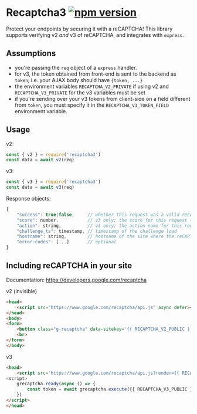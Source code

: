 # Recaptcha3 [![npm version](https://badge.fury.io/js/recaptcha3.svg)](https://badge.fury.io/js/recaptcha3)
Protect your endpoints by securing it with a reCAPTCHA! This library supports verifying v2 *and* v3 of reCAPTCHA, and
 integrates with `express`.

## Assumptions
- you're passing the `req` object of a `express` handler.
- for v3, the token obtained from front-end is sent to the backend as `token`; i.e. your AJAX body should have `{token, ...}`
- the environment variables `RECAPTCHA_V2_PRIVATE` if using v2 and `RECAPTCHA_V3_PRIVATE` for the v3 variables must be set
- if you're sending over your v3 tokens from client-side on a field different from `token`, you must specify it in the `RECAPTCHA_V3_TOKEN_FIELD` environment variable.

## Usage
v2:
```javascript
const { v2 } = require('recaptcha3')
const data = await v2(req)
```

v3:
```javascript
const { v3 } = require('recaptcha3')
const data = await v3(req)
```

Response objects:
```javascript
{
	"success": true|false,     // whether this request was a valid reCAPTCHA token for your site
	"score": number,           // v3 only; the score for this request (0.0 - 1.0)
	"action": string,          // v3 only; the action name for this request (important to verify)
	"challenge_ts": timestamp, // timestamp of the challenge load
	"hostname": string,        // hostname of the site where the reCAPTCHA was solved
	"error-codes": [...]       // optional
}
```

## Including reCAPTCHA in your site
Documentation: https://developers.google.com/recaptcha

v2 (invisible)
```html
<head>
    <script src="https://www.google.com/recaptcha/api.js" async defer></script>
</head>
<body>
<form>
    <button class="g-recaptcha" data-sitekey='{{ RECAPTCHA_V2_PUBLIC }}' data-callback='onSubmit'>Submit</button>
    <br>
</form>
</body>
```

v3
```html
<head>
    <script src='https://www.google.com/recaptcha/api.js?render={{ RECAPTCHA_V3_PUBLIC }}' async defer>
<script>
    grecaptcha.ready(async () => {
        const token = await grecaptcha.execute({{ RECAPTCHA_V3_PUBLIC }}, { action: {{ ACTION }} })
    })
</script>
</head>
```
